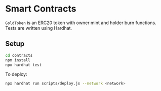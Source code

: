 # Smart Contracts

`GoldToken` is an ERC20 token with owner mint and holder burn functions. Tests are written using Hardhat.

## Setup
```bash
cd contracts
npm install
npx hardhat test
```

To deploy:
```bash
npx hardhat run scripts/deploy.js --network <network>
```
